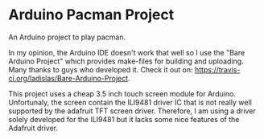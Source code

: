 # Arduino Pacman Project

An Arduino project to play pacman.

In my opinion, the Arduino IDE doesn't work that well so I use the "Bare Arduino Project" which provides make-files for building and uploading. Many thanks to guys who developed it. Check it out on: https://travis-ci.org/ladislas/Bare-Arduino-Project.

This project uses a cheap 3.5 inch touch screen module for Arduino. Unfortunaly, the screen contain the ILI9481 driver IC that is not really well supported by the adafruit TFT screen driver. Therefore, I am using a driver solely developed for the ILI9481 but it lacks some nice features of the Adafruit driver. 